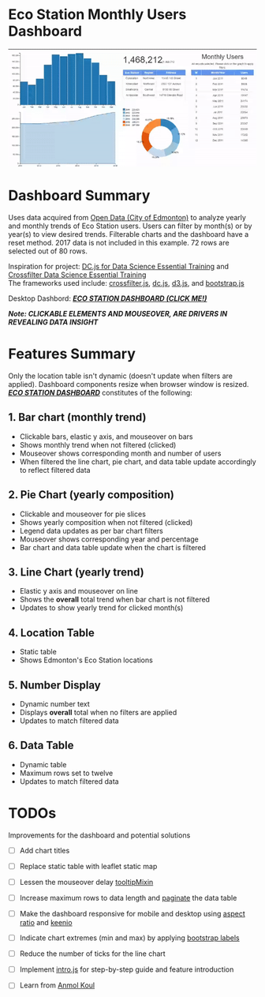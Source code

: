 # Eco Station Monthly Users Dashboard
![](Eco-Stations.gif)

# Dashboard Summary
Uses data acquired from [Open Data (City of Edmonton)](https://dashboard.edmonton.ca/Dashboard/Eco-Station-Users-Monthly/2zer-fm7k) to analyze yearly and monthly trends of Eco Station users. Users can filter by month(s) or by year(s) to view desired trends. Filterable charts and the dashboard have a reset method. 2017 data is not included in this example. 72 rows are selected out of 80 rows.

Inspiration for project: [DC.js for Data Science Essential Training](https://www.lynda.com/JavaScript-tutorials/DC-js-Data-Science-Essential-Training/540535-2.html) and [Crossfilter Data Science Essential Training](https://www.lynda.com/JavaScript-tutorials/Crossfilter-Data-Science-Essential-Training/540534-2.html)<br>
The frameworks used include:
[crossfilter.js](http://square.github.io/crossfilter/), [dc.js](https://dc-js.github.io/dc.js/), [d3.js](https://d3js.org/), and [bootstrap.js](https://getbootstrap.com/docs/3.3/javascript/)

Desktop Dashbord: [*****ECO STATION DASHBOARD (CLICK ME!)*****](https://mikelotis.github.io/Edmonton-Eco-Stations/)

***Note: CLICKABLE ELEMENTS AND MOUSEOVER, ARE DRIVERS IN REVEALING DATA INSIGHT***

# Features Summary
Only the location table isn't dynamic (doesn't update when filters are applied). Dashboard components resize when browser window is resized. [***ECO STATION DASHBOARD***](https://mikelotis.github.io/Edmonton-Eco-Stations/) constitutes of the following:
## 1. Bar chart (monthly trend)
* Clickable bars, elastic y axis, and mouseover on bars
* Shows monthly trend when not filtered (clicked)
* Mouseover shows corresponding month and number of users
* When filtered the line chart, pie chart, and data table update accordingly to reflect filtered data
## 2. Pie Chart (yearly composition)
* Clickable and mouseover for pie slices
* Shows yearly composition when not filtered (clicked)
* Legend data updates as per bar chart filters
* Mouseover shows corresponding year and percentage
* Bar chart and data table update when the chart is filtered
## 3. Line Chart (yearly trend)
* Elastic y axis and mouseover on line
* Shows the **overall** total trend when bar chart is not filtered
* Updates to show yearly trend for clicked month(s)
## 4. Location Table
* Static table
* Shows Edmonton's Eco Station locations
## 5. Number Display
* Dynamic number text
* Displays **overall** total when no filters are applied
* Updates to match filtered data
## 6. Data Table
* Dynamic table
* Maximum rows set to twelve
* Updates to match filtered data

# TODOs
Improvements for the dashboard and potential solutions
- [ ] Add chart titles
- [ ] Replace static table with leaflet static map
- [ ] Lessen the mouseover delay [tooltipMixin](https://github.com/Intellipharm/dc-addons)
- [ ] Increase maximum rows to data length and [paginate](http://dc-js.github.io/dc.js/examples/table-pagination.html) the data table 
- [ ] Make the dashboard responsive for mobile and desktop using [aspect ratio](https://blog.webkid.io/responsive-chart-usability-d3/)  and [keenio](https://keen.github.io/dashboards/)
- [ ] Indicate chart extremes (min and max) by applying [bootstrap labels](https://getbootstrap.com/docs/3.3/components/#labels)
- [ ] Reduce the number of ticks for the line chart
- [ ] Implement [intro.js](http://introjs.com/) for step-by-step guide and feature introduction 
- [ ] Learn from [Anmol Koul](https://anmolkoul.wordpress.com/2015/06/05/interactive-data-visualization-using-d3-js-dc-js-nodejs-and-mongodb/)


